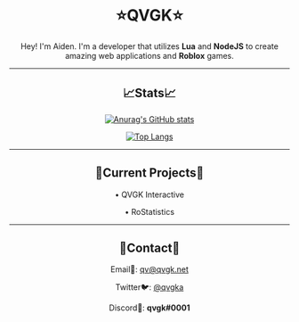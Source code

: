 <div align="center">
  
  <h1>⭐QVGK⭐</h1>
  
  <p>
    Hey! I'm Aiden. I'm a developer that utilizes <strong>Lua</strong> and <strong>NodeJS</strong> to create amazing web applications and <strong>Roblox</strong> games. 
  </p>
  
  <hr/>
  
  <h2>📈Stats📈</h2>
  
  [![Anurag's GitHub stats](https://github-readme-stats.vercel.app/api?username=QVGK&show_icons=true&theme=radical)](#)

  
  [![Top Langs](https://github-readme-stats.vercel.app/api/top-langs/?username=QVGK&theme=radical)](#)
  
  
  <hr/>
  
  <h2>🚧Current Projects🚧</h2>
  
  &bull; QVGK Interactive
  
  &bull; RoStatistics
  
  <hr/>
  
  <h2>📇Contact📇</h2>
  
  Email📧: [qv@qvgk.net](mailto:qv@qvgk.net)
  
  Twitter🐦: [@qvgka](https://twitter.com/qvgka)
  
  Discord🤖: <strong>qvgk#0001</strong>
  
</div>
